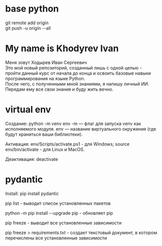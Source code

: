 # base python

git remote add origin <br/>
git push -u origin --all
# My name is Khodyrev Ivan
Меня зовут Ходырев Иван Сергеевич<br/>
Это мой новый репозиторий, созданный лишь с одной целью - <br/>
пройти данный курс от начала до конца и освоить базовые навыки программирования на языке Python.<br/>
После чего, с полученными мной знаниями, я напишу личный ИИ. Передам ему все свои знания и буду жить вечно.

# virtual env
Создание:
python -m venv env
-m — флаг для запуска venv как исполняемого модуля.
env — название виртуального окружения (где будут храниться ваши библиотеки).

Активация:
env/Scripts/activate.ps1 - для Windows;
source env/bin/activate - для Linux и MacOS.

Деактивация: 
deactivate

# pydantic
Install: pip install pydantic

pip list - выводит список установленных пакетов

python -m pip install --upgrade pip - обновляет pip

pip freeze - выводит все установленные зависимости

pip freeze > requirements.txt - создает текстовый документ, в котором перечислены все установленные зависимости